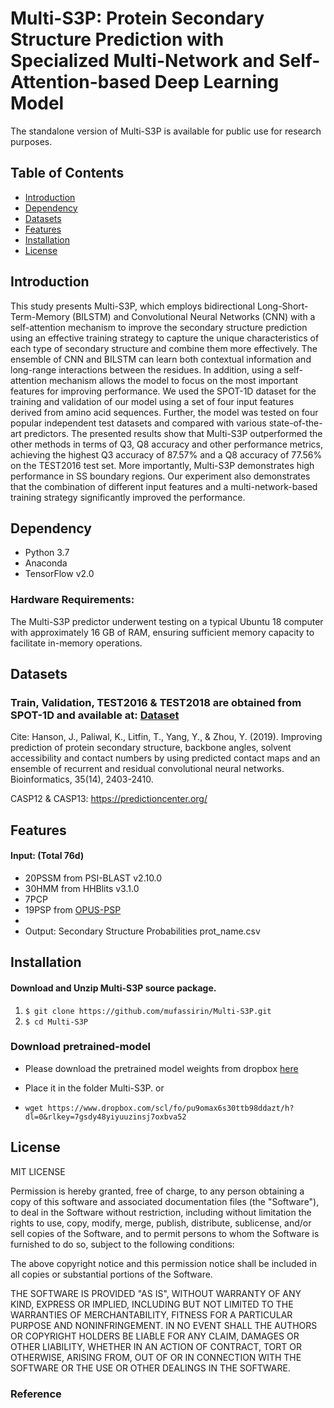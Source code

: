 # Multi-S3P: Protein Secondary Structure Prediction with Specialized Multi-Network and Self-Attention-based Deep Learning Model

The standalone version of Multi-S3P is available for public use for research purposes.


## Table of Contents
- [Introduction](#introduction)
- [Dependency](#dependency)
- [Datasets](#datasets)
- [Features](#features)
- [Installation](#installation)
- [License](#license)

## Introduction

This study presents Multi-S3P, which employs bidirectional Long-Short-Term-Memory (BILSTM) and Convolutional Neural Networks (CNN) with a self-attention mechanism to improve the secondary structure prediction using an effective training strategy to capture the unique characteristics of each type of secondary structure and combine them more effectively. The ensemble of CNN and BILSTM can learn both contextual information and long-range interactions between the residues. In addition, using a self-attention mechanism allows the model to focus on the most important features for improving performance. We used the SPOT-1D dataset for the training and validation of our model using a set of four input features derived from amino acid sequences. Further, the model was tested on four popular independent test datasets and compared with various state-of-the-art predictors. The presented results show that Multi-S3P outperformed the other methods in terms of Q3, Q8 accuracy and other performance metrics, achieving the highest Q3 accuracy of 87.57\% and a Q8 accuracy of 77.56\% on the TEST2016 test set. More importantly, Multi-S3P demonstrates high performance in SS boundary regions. Our experiment also demonstrates that the combination of different input features and a multi-network-based training strategy significantly improved the performance.


## Dependency

- Python 3.7
- Anaconda
- TensorFlow v2.0

### Hardware Requirements: 
The Multi-S3P predictor underwent testing on a typical Ubuntu 18 computer with approximately 16 GB of RAM, ensuring sufficient memory capacity to facilitate in-memory operations.

## Datasets

### Train, Validation, TEST2016 & TEST2018 are obtained from SPOT-1D and available at: [Dataset](https://sparks-lab.org/server/spot-1d/) 
Cite: Hanson, J., Paliwal, K., Litfin, T., Yang, Y., & Zhou, Y. (2019). Improving prediction of protein secondary structure, backbone angles, solvent accessibility and contact numbers by using predicted contact maps and an ensemble of recurrent and residual convolutional neural networks. Bioinformatics, 35(14), 2403-2410.

CASP12 & CASP13: https://predictioncenter.org/

## Features

#### Input: (Total 76d)
- 20PSSM from PSI-BLAST v2.10.0 
- 30HMM from HHBlits v3.1.0
- 7PCP 
- 19PSP from [OPUS-PSP](https://www.sciencedirect.com/science/article/pii/S0022283607015045?casa_token=t78WkoWsEHcAAAAA:VRsI04nb9BRhs2gYtwcWw-mIesha-JxtrUnKnRrcsIbdoCrV7wjSaNppAiKBYH_YIsbq7azY2-c) 
- 
- Output: Secondary Structure Probabilities prot_name.csv

## Installation

#### Download and Unzip Multi-S3P source package.

1. ```$ git clone https://github.com/mufassirin/Multi-S3P.git ```
2. ``` $ cd Multi-S3P ```

### Download pretrained-model
- Please download the pretrained model weights from dropbox [here](https://www.dropbox.com/scl/fo/pu9omax6s30ttb98ddazt/h?dl=0&rlkey=7gsdy48yiyuuzinsj7oxbva52)
- Place it in the folder Multi-S3P. or

- ```wget https://www.dropbox.com/scl/fo/pu9omax6s30ttb98ddazt/h?dl=0&rlkey=7gsdy48yiyuuzinsj7oxbva52```



## License

MIT LICENSE

Permission is hereby granted, free of charge, to any person obtaining a copy of this software and associated documentation files (the "Software"), to deal in the Software without restriction, including without limitation the rights to use, copy, modify, merge, publish, distribute, sublicense, and/or sell copies of the Software, and to permit persons to whom the Software is furnished to do so, subject to the following conditions:

The above copyright notice and this permission notice shall be included in all copies or substantial portions of the Software.

THE SOFTWARE IS PROVIDED "AS IS", WITHOUT WARRANTY OF ANY KIND, EXPRESS OR IMPLIED, INCLUDING BUT NOT LIMITED TO THE WARRANTIES OF MERCHANTABILITY, FITNESS FOR A PARTICULAR PURPOSE AND NONINFRINGEMENT. IN NO EVENT SHALL THE AUTHORS OR COPYRIGHT HOLDERS BE LIABLE FOR ANY CLAIM, DAMAGES OR OTHER LIABILITY, WHETHER IN AN ACTION OF CONTRACT, TORT OR OTHERWISE, ARISING FROM, OUT OF OR IN CONNECTION WITH THE SOFTWARE OR THE USE OR OTHER DEALINGS IN THE SOFTWARE.

### Reference

